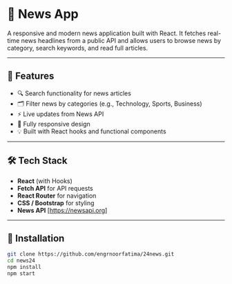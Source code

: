 # 📰 News App

A responsive and modern news application built with React. It fetches real-time news headlines from a public API and allows users to browse news by category, search keywords, and read full articles.

---

## 🚀 Features

- 🔍 Search functionality for news articles
- 🗂️ Filter news by categories (e.g., Technology, Sports, Business)
- ⚡ Live updates from News API
- 📱 Fully responsive design
- 💡 Built with React hooks and functional components

---

## 🛠️ Tech Stack

- **React** (with Hooks)
- **Fetch API** for API requests
- **React Router** for navigation
- **CSS / Bootstrap** for styling
- **News API** [https://newsapi.org]

---

## 🔧 Installation

```bash
git clone https://github.com/engrnoorfatima/24news.git
cd news24
npm install
npm start